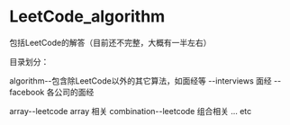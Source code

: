 LeetCode_algorithm
==================

包括LeetCode的解答（目前还不完整，大概有一半左右）</br>

目录划分：

algorithm--包含除LeetCode以外的其它算法，如面经等
  --interviews 面经
  --facebook 各公司的面经

array--leetcode array 相关
combination--leetcode 组合相关
... etc
